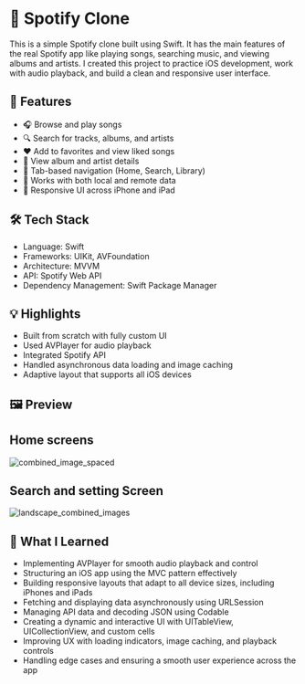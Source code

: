 # 🎵 Spotify Clone

This is a simple Spotify clone built using Swift. It has the main features of the real Spotify app like playing songs, searching music, and viewing albums and artists. I created this project to practice iOS development, work with audio playback, and build a clean and responsive user interface.

## 📱 Features

- 🎧 Browse and play songs
- 🔍 Search for tracks, albums, and artists
- ❤️ Add to favorites and view liked songs
- 📂 View album and artist details
- 🧭 Tab-based navigation (Home, Search, Library)
- 📶 Works with both local and remote data
- 📲 Responsive UI across iPhone and iPad

## 🛠 Tech Stack

- Language: Swift
- Frameworks: UIKit, AVFoundation
- Architecture: MVVM
- API: Spotify Web API 
- Dependency Management: Swift Package Manager

## 💡 Highlights

- Built from scratch with fully custom UI
- Used AVPlayer for audio playback
- Integrated Spotify API 
- Handled asynchronous data loading and image caching
- Adaptive layout that supports all iOS devices

## 🖼️ Preview

## Home screens

![combined_image_spaced](https://github.com/user-attachments/assets/cad1079e-7e43-43d9-b505-9aa82466f7b9)

## Search and setting Screen

![landscape_combined_images](https://github.com/user-attachments/assets/4ae3b7c1-356e-447d-9a4c-922d005e2123)


## 📘 What I Learned

- Implementing AVPlayer for smooth audio playback and control
- Structuring an iOS app using the MVC pattern effectively
- Building responsive layouts that adapt to all device sizes, including iPhones and iPads
- Fetching and displaying data asynchronously using URLSession
- Managing API data and decoding JSON using Codable
- Creating a dynamic and interactive UI with UITableView, UICollectionView, and custom cells
- Improving UX with loading indicators, image caching, and playback controls
- Handling edge cases and ensuring a smooth user experience across the app








